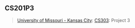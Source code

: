 ## CS201P3
> [University of Missouri - Kansas City](https://www.umkc.edu/): [CS303](https://catalog.umkc.edu/search/?P=COMP-SCI%20303): Project 3
